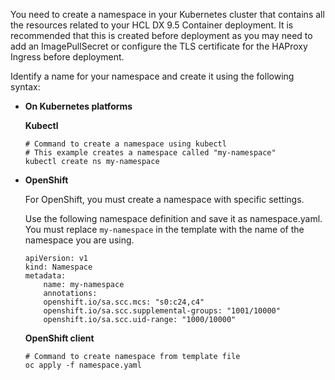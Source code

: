 You need to create a namespace in your Kubernetes cluster that contains all the resources related to your HCL DX 9.5 Container deployment. It is recommended that this is created before deployment as you may need to add an ImagePullSecret or configure the TLS certificate for the HAProxy Ingress before deployment.

Identify a name for your namespace and create it using the following syntax:

-   **On Kubernetes platforms**

    **Kubectl**

    ```
    # Command to create a namespace using kubectl
    # This example creates a namespace called "my-namespace"
    kubectl create ns my-namespace
    ```

-   **OpenShift**

    For OpenShift, you must create a namespace with specific settings.

    Use the following namespace definition and save it as namespace.yaml. You must replace `my-namespace` in the template with the name of the namespace you are using.

    ```
    apiVersion: v1
    kind: Namespace
    metadata:
        name: my-namespace
        annotations:
        openshift.io/sa.scc.mcs: "s0:c24,c4"
        openshift.io/sa.scc.supplemental-groups: "1001/10000"
        openshift.io/sa.scc.uid-range: "1000/10000"
    ```

    **OpenShift client**

    ```
    # Command to create namespace from template file
    oc apply -f namespace.yaml
    ```